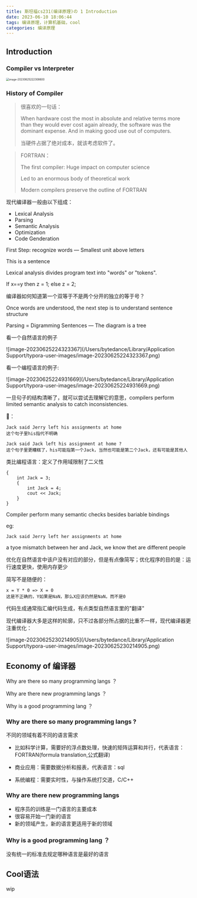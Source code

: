 ```yaml
---
title: 斯坦福cs231(编译原理)の 1 Introduction
date: 2023-06-10 18:06:44
tags: 编译原理，计算机基础，cool
categories: 编译原理
---
```


## Introduction

### Compiler vs Interpreter

<img src="/Users/bytedance/Library/Application Support/typora-user-images/image-20230625222308600.png" alt="image-20230625222308600" style="zoom:50%;" />



### History of Compiler

> 很喜欢的一句话：
>
> When hardware cost the most in absolute and relative terms more than they would ever cost again already, the software was the dominant expense. And in making good use out of computers.
>
> 当硬件占据了绝对成本，就该考虑软件了。



> FORTRAN：
>
> The first compiler: Huge impact on computer science
>
> Led to an enormous body of theoretical work
>
> Modern compilers preserve the outline of FORTRAN



现代编译器一般由以下组成：

- Lexical Analysis
- Parsing
- Semantic Analysis
- Optimization
- Code Genderation





First Step: recognize words — Smallest unit above letters

This is a sentence

Lexical analysis divides program text into "words" or "tokens".

If x==y then z = 1; else z = 2;

编译器如何知道第一个双等于不是两个分开的独立的等于号？



Once words are understood, the next step is to understand sentence structure

Parsing = Digramming Sentences — The diagram is a tree

看一个自然语言的例子

![image-20230625224323367](/Users/bytedance/Library/Application Support/typora-user-images/image-20230625224323367.png)

看一个编程语言的例子:

![image-20230625224931669](/Users/bytedance/Library/Application Support/typora-user-images/image-20230625224931669.png)

一旦句子的结构清晰了，就可以尝试去理解它的意思，compilers perform limited semantic analysis to catch inconsistencies.



🌰：

```
Jack said Jerry left his assignments at home
这个句子里his指代不明确

Jack said Jack left his assignment at home ?
这个句子里更糟糕了，his可能指第一个Jack，当然也可能是第二个Jack，还有可能是其他人
```

类比编程语言：定义了作用域限制了二义性

```
{
	int Jack = 3;
	{
		int Jack = 4;
		cout << Jack;
	}
}
```



Compiler perform many semantic checks besides bariable bindings

eg:

```
Jack said Jerry left her assignments at home
```

a tyoe mismatch between her and Jack, we know thet are different people



优化在自然语言中该户没有对应的部分，但是有点像简写；优化程序的目的是：运行速度更快，使用内存更少

简写不是随便的：

```
x = Y * 0 => X = 0
这是不正确的，Y如果是NaN，那么X应该仍然是NaN，而不是0
```



代码生成通常指汇编代码生成，有点类型自然语言里的"翻译"





现代编译器大多是这样的轮廓，只不过各部分所占据的比重不一样，现代编译器更注重优化：

![image-20230625230214905](/Users/bytedance/Library/Application Support/typora-user-images/image-20230625230214905.png)



## Economy of 编译器

Why are there so many programming langs ？

Why are there new programming langs ？

Why is a good programming lang ？



### Why are there so many programming langs ?

不同的领域有着不同的语言需求

- 比如科学计算，需要好的浮点数处理，快速的矩阵运算和并行，代表语言：FORTRAN(formula translation,公式翻译)

- 商业应用：需要数据分析和报表，代表语言：sql

- 系统编程：需要实时性，与操作系统打交道，C/C++



### Why are there new programming langs

- 程序员的训练是一门语言的主要成本
- 很容易开始一门新的语言
- 新的领域产生，新的语言更适用于新的领域





### Why is a good programming lang ？

没有统一的标准去规定哪种语言是最好的语言



## Cool语法

wip